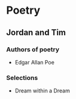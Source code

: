 # Poetry

## Jordan and Tim

### Authors of poetry

* Edgar Allan Poe

### Selections
* Dream within a Dream